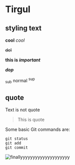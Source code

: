 # Tirgul

## styling text
**cool**
_cool_

~~del~~

**this is _important_**

**_dop_**

<sub>sub</sub> normal <sup>sup</sup>

## quote
Text is not quote
> This is quote

Some basic Git commands are:
```
git status
git add
git commit
```


![finallyyyyyyyyyyyyyyyyyyyy](http://www.plantuml.com/plantuml/proxy?cache=no&src=https://raw.githubusercontent.com/oriazadok/Tirgul/master/test.puml)




